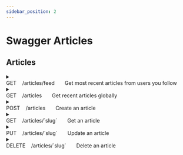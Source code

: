 ```yaml
---
sidebar_position: 2
---
```

# Swagger Articles

## Articles

<details>
  <summary>
    <div>
      <span style={{ fontWeight: 'bold', color: '#0096FF' }}>GET</span>&nbsp; &nbsp; /articles/feed &nbsp; &nbsp; &nbsp; Get most recent articles from users you follow
    </div>
  </summary>
  
  **Parameters:**
  | Name                                       | Description                                                                       |
  | ------------------------------------------ | --------------------------------------------------------------------------------- |
  | `offset` <h6>integer</h6> <h6>(query)</h6> | <h6>The number of items to skip before starting to collect the result set.</h6> 2 |
  | `limit` <h6>integer</h6> <h6>(query)</h6>  | <h6>The numbers of items to return.</h6> 3                                        |

  **Responses:**

  **Curl:**
  ```bash
  curl -X 'GET' \
    'http://localhost:3000/api/articles/feed?offset=2&limit=3' \
    -H 'accept: */*' \
    -H 'Authorization: Bearer eyJhbGciOiJIUzI1NiIsInR5cCI6IkpXVCJ9.eyJpZCI6ImNsc3QxZDJ3czAwMDA2M3hiZTVsZHFsOHoiLCJpYXQiOjE3MDg1MTIxMDV9.9Ar6eoPvWM1ydXFwhsrUy2lHIhoLG5AnskFzAvd9sm4'
  ```

  **Request URL:**
  
  http://localhost:3000/api/articles/feed?offset=2&limit=3

  **Server response:**
  | Code | Details        |
  | ---- | -------------- |
  | 200  | See JSON below |

  ```json
  {
    "articles": 
    [
        {
            "slug": "connecting-the-port-wont-do-anything-we-need-to-program-the-haptic-RSS-pixel!-120833",
            "title": "connecting the port wont do anything, we need to program the haptic RSS pixel!",
            "description": "Ea hic voluptatum omnis dolorum pariatur sed illo ea. Praesentium veniam vitae pariatur quae. Optio aspernatur aut ut recusandae.",
            "body": "Qui corrupti at eius cumque adipisci ut sunt voluptates ab. Ut atque harum inventore natus facere sed molestiae.\\nQuia aliquid ut.\\nAnimi sunt rem et sit ullam dolorem ab consequatur modi. Debitis facilis dolorum maiores aut et.\\nEa voluptas magnam deserunt at ut sunt voluptatem.\\nEt voluptatem voluptatem.\\nUt est fugiat magnam. Consequatur odit voluptatem qui.\\nQui quis sequi vel corrupti asperiores soluta rerum.\\nIusto at id quod reiciendis. Voluptatum tempora voluptas est odio iure odio dolorem.\\nVoluptatum est deleniti explicabo explicabo harum provident quis molestiae. Ut atque harum inventore natus facere sed molestiae.\\nQuia aliquid ut.\\nAnimi sunt rem et sit ullam dolorem ab consequatur modi. Officia vero fugiat sit praesentium fugiat id cumque.\\nEt iste amet dolores molestiae quo dignissimos recusandae.\\nAliquam explicabo facilis asperiores ea optio.\\nExplicabo ut quia harum corrupti omnis.\\nOmnis sit mollitia qui dolorem ipsam sed aut. Ipsa cumque ad repellat qui libero quia impedit fugiat.\\nExcepturi ut vitae recusandae eos quisquam et voluptatem.\\nNeque nostrum distinctio provident eius tempore odio aliquid.\\nSaepe ut suscipit architecto. Provident saepe omnis non molestiae natus et.\\nAccusamus laudantium hic unde voluptate et sunt voluptatem.\\nMollitia velit id eius mollitia occaecati repudiandae. Sunt hic autem eum sint quia vitae.",
            "tagList": [
                "eos",
                "nulla",
                "quaerat",
                "quos"
            ],
            "createdAt": "2022-12-09T13:45:20.603Z",
            "updatedAt": "2022-12-09T13:45:20.603Z",
            "favorited": false,
            "favoritesCount": 0,
            "author": {
                "username": "Einar Abdi",
                "bio": null,
                "image": "https://api.realworld.io/images/demo-avatar.png",
                "following": true
            }
        },
        {
            "slug": "You-cant-hack-the-card-without-indexing-the-primary-XSS-capacitor!-120833",
            "title": "You cant hack the card without indexing the primary XSS capacitor!",
            "description": "Aut facere quaerat sapiente inventore libero impedit vero. Animi harum assumenda autem sint necessitatibus fugiat. Qui eligendi et ut distinctio.",
            "body": "Ut in omnis sapiente laboriosam autem laborum.\\nRepellendus et beatae qui qui numquam saepe.\\nNon vitae molestias quos illum.\\nSed fugiat qui ullam molestias ad ullam dolore.\\nAutem ex minus distinctio dicta sapiente beatae veritatis at. Eveniet sit ipsa officiis laborum.\\nIn vel est omnis sed impedit quod magni.\\nDignissimos quis illum qui atque aut ut quasi sequi. Libero sed ut architecto.\\nEx itaque et modi aut voluptatem alias quae.\\nModi dolor cupiditate sit.\\nDelectus consectetur nobis aliquid deserunt sint ut et voluptas.\\nCorrupti in labore laborum quod. Laborum est maxime enim accusantium magnam.\\nRerum dolorum minus laudantium delectus eligendi necessitatibus quia.\\nDeleniti consequatur explicabo aut nobis est vero tempore.\\nExcepturi earum quo quod voluptatem quo iure vel sapiente occaecati.\\nConsectetur consequatur corporis doloribus omnis harum voluptas esse amet. Ducimus dolores recusandae.\\nEa aut aperiam et aut eos inventore.\\nQuia cum ducimus autem iste.\\nQuos consequuntur est delectus temporibus autem. Animi enim quo deserunt.\\nAmet facilis at laboriosam.\\nRerum assumenda harum et sapiente suscipit ipsa fugiat.\\nSunt ut aut rem expedita consequatur optio.\\nRecusandae tenetur rerum quos culpa. Ipsam voluptate fugiat iusto illo dignissimos rerum sint placeat.\\nLabore sit omnis. Molestias non debitis quibusdam quis quod.\\nSaepe ab et hic unde et sed.\\nMagni voluptatem est.\\nEt similique quo porro et. Dolorum eius dignissimos et magnam voluptate aut voluptatem natus.\\nAut sint est eum molestiae consequatur officia omnis.\\nQuae et quam odit voluptatum itaque ducimus magni dolores ab.\\nDolorum sed iure voluptatem et reiciendis. Ut atque harum inventore natus facere sed molestiae.\\nQuia aliquid ut.\\nAnimi sunt rem et sit ullam dolorem ab consequatur modi.",
            "tagList": [
                "necessitatibus",
                "quas",
                "unde",
                "voluptatem"
            ],
            "createdAt": "2022-12-09T13:45:20.602Z",
            "updatedAt": "2022-12-09T13:45:20.602Z",
            "favorited": false,
            "favoritesCount": 0,
            "author": {
                "username": "Einar Abdi",
                "bio": null,
                "image": "https://api.realworld.io/images/demo-avatar.png",
                "following": true
            }
        },
        {
            "slug": "Use-the-back-end-AI-firewall-then-you-can-parse-the-optical-program!-120833",
            "title": "Use the back-end AI firewall, then you can parse the optical program!",
            "description": "Esse omnis enim odit. Veniam sed iusto. Voluptas libero accusamus. Corporis consequatur ut voluptas corporis blanditiis laudantium consequatur ea ducimus. Incidunt incidunt molestiae.",
            "body": "Doloribus consequatur et labore suscipit deserunt tempore ad quasi sed.\\nQuam cupiditate modi dolor et eos et culpa qui.\\nDelectus molestias ea id.\\nIllum ea unde sapiente non non non.\\nDolorem ut sed magni. Aut ipsa et qui vel similique sed hic a.\\nVoluptates dolorem culpa nihil aut ipsam voluptatem. Voluptatum tempora voluptas est odio iure odio dolorem.\\nVoluptatum est deleniti explicabo explicabo harum provident quis molestiae. Libero sed ut architecto.\\nEx itaque et modi aut voluptatem alias quae.\\nModi dolor cupiditate sit.\\nDelectus consectetur nobis aliquid deserunt sint ut et voluptas.\\nCorrupti in labore laborum quod. Cupiditate officia voluptatum.\\nTenetur facere eum distinctio animi qui laboriosam.\\nQuod sed voluptatem et cumque est eos.\\nSint id provident suscipit harum odio et. Sunt excepturi ut dolore fuga.\\nAutem eum maiores aut nihil magnam corporis consectetur sit. Voluptatem cumque molestias soluta consequatur aut voluptatibus beatae vel commodi.\\nNulla voluptatem aut. Minima qui ut nulla eius.\\nA incidunt ipsum tempore porro tempore.\\nFugit quas voluptas ducimus aut.\\nTempore nostrum velit expedita voluptate est.\\nNam iste explicabo tempore impedit voluptas. Ab quis aut earum.\\nVoluptatem sint accusantium sed cupiditate optio.\\nConsequatur in dolores aut enim.\\nNon sunt atque maxime dolores.\\nNam impedit sit. Rerum minus et quia et dolorem officiis sunt id.\\nPariatur dolorum sint blanditiis ex vero optio.\\nQuam numquam omnis porro voluptatem.",
            "tagList": ["maiores", "nostrum", "quaerat", "quas"],
            "createdAt": "2022-12-09T13:45:20.602Z",
            "updatedAt": "2022-12-09T13:45:20.602Z",
            "favorited": false,
            "favoritesCount": 1,
            "author": {
                "username": "Einar Abdi",
                "bio": null,
                "image": "https://api.realworld.io/images/demo-avatar.png",
                "following": true,
            },
        },
    ],
  "articlesCount": 24
  }
     
  ```
  | Response headers               |
  | ------------------------------ |
  | content-type: application/json |

  **Responses:**
  | Code | Description                                                           | Links    |
  | ---- | --------------------------------------------------------------------- | -------- |
  | 200  | Successfully retrieved the most recent articles from users you follow | No links |
  | 401  | Unauthorized                                                          | No links |
  | 422  | Unexpected error                                                      | No links |

</details>

<details>
  <summary>
    <div>
      <span style={{ fontWeight: 'bold', color: '#0096FF' }}>GET</span>&nbsp; &nbsp; /articles &nbsp; &nbsp; &nbsp; Get recent articles globally
    </div>
  </summary>

  **Parameters:**
  | Name                                         | Description                                                                     |
  | -------------------------------------------- | ------------------------------------------------------------------------------- |
  | `tag` <h6>string</h6> <h6>(query)</h6>       | <h6>Filter by tag set.</h6> dicta                                               |
  | `author` <h6>string</h6> <h6>(query)</h6>    | <h6>Filter by author (username)</h6> Andrey Esteban                             |
  | `favorited` <h6>string</h6> <h6>(query)</h6> | <h6>Filter by favorites of a user (username)</h6> user518                       |
  | `offset` <h6>integer</h6> <h6>(query)</h6>   | <h6>The number of items to skip before starting to collect the result set.</h6> |
  | `limit` <h6>integer</h6> <h6>(query)</h6>    | <h6>The numbers of items to return.</h6>                                        |

  **Responses:**

  **Curl:**
  ```bash
  curl -X 'GET' \
    'http://localhost:3000/api/articles?tag=dicta&author=Andrey%20Esteban&favorited=user518' \
    -H 'accept: */*' \
    -H 'Authorization: Bearer eyJhbGciOiJIUzI1NiIsInR5cCI6IkpXVCJ9.eyJpZCI6ImNsc3QxZDJ3czAwMDA2M3hiZTVsZHFsOHoiLCJpYXQiOjE3MDg1MTIxMDV9.9Ar6eoPvWM1ydXFwhsrUy2lHIhoLG5AnskFzAvd9sm4'
  ```

  **Request URL:**
  
  http://localhost:3000/api/articles?tag=dicta&author=Andrey%20Esteban&favorited=user518

  **Server response:**
  | Code | Details        |
  | ---- | -------------- |
  | 200  | See JSON below |

  ```json
  {
    "articles": 
    [
        {
            "slug": "Quia...", 
            "title": "Quia doloribus...", 
            "description": "Quo nihil assumenda...", 
            "body": "Laborum est maxime...", 
            "tagList": ["dicta", "quas", "qui", "unde"], 
            "createdAt": "2022-10-09T10:09:51.618Z", 
            "updatedAt": "2022-10-09T10:09:51.618Z", 
            "favorited": true,
            "favoritesCount": 1,
            "author": {
                "username": "Andrey Esteban",
                "bio": null,
                "image": "https://api.realworld.io/images/demo-avatar.png",
                "following": false 
            }  
       }, 
       {
            "slug": "Quae...",
            "title": "Quae nemo...",
            "description": "Labore corporis blanditiis...",
            "body": "Facere consequatur...",
            "tagList": ["asperiores", "consectetur", "dicta", "nihil"],
            "createdAt": "2022-10-09T10:09:51.617Z",
            "updatedAt": "2022-10-09T10:09:51.617Z",
            "favorited": true,
            "favoritesCount": 1,
            "author": {
                "username": "Andrey Esteban",
                "bio": null,
                "image": "https://api.realworld.io/images/demo-avatar.png",
                "following": false
            }
       }
    ],
    "articlesCount": 2
  }
  ```

  | Response headers               |
  | ------------------------------ |
  | content-type: application/json |

  **Responses:**
  | Code | Description                            | Links    |
  | ---- | -------------------------------------- | -------- |
  | 200  | Global articles retrieved successfully | No links |
  | 401  | Unauthorized                           | No links |
  | 422  | Unexpected error                       | No links |

</details>

<details>

  <summary>
    <div>
      <span style={{ fontWeight: 'bold', color: '#008000' }}>POST</span>&nbsp; &nbsp; /articles &nbsp; &nbsp; &nbsp; Create an article
    </div>
  </summary>

  **Parameters:** No parameters

  **Request Body:**
  ```json
  {
    "article": {
      "title": "The best flowers by post: Delight delivered to your doorstep",
      "description": "Whether you’re wishing someone a happy birthday, good luck or sending roses just because, a stunning bouquet sometimes speaks louder than words.",
      "body": "There are plenty of avenues you can take to send your loved ones (or yourself) fresh arrangements without even leaving the house. Some companies are more conventional and hand deliver blooms in vases, some send blossoms in a letterbox-shaped package and many are tapping into the increasing popularity of subscription services — by sending you the most in-season flowers on a weekly or monthly basis throughout the year.",
      "tagList": [
      "Flowers", "Delivery"
      ]
    }
  }
  ```

  **Responses:**

  **Curl:**
  ```bash
  curl -X 'POST' \
    'http://localhost:3000/api/articles' \
    -H 'accept: */*' \
    -H 'Authorization: Bearer eyJhbGciOiJIUzI1NiIsInR5cCI6IkpXVCJ9.eyJpZCI6ImNsc3QxZDJ3czAwMDA2M3hiZTVsZHFsOHoiLCJpYXQiOjE3MDg1MTIxMDV9.9Ar6eoPvWM1ydXFwhsrUy2lHIhoLG5AnskFzAvd9sm4' \
    -H 'Content-Type: application/json' \
    -d '{
        "article": 
        {
            "title": "The best flowers by post: Delight delivered to your doorstep",
            "description": "Whether you’re wishing someone a happy birthday, good luck or sending roses just because, a stunning bouquet sometimes speaks louder than words.",
            "body": "There are plenty of avenues you can take to send your loved ones (or yourself) fresh arrangements without even leaving the house. Some companies are more conventional and hand deliver blooms in vases, some send blossoms in a letterbox-shaped package and many are tapping into the increasing popularity of subscription services — by sending you the most in-season flowers on a weekly or monthly basis throughout the year.",
            "tagList": [
                "Flowers", "Delivery"
            ]
        }
    }'
  ```
  
  **Request URL:**
  
  http://localhost:3000/api/articles

  **Server response:**
  | Code | Details        |
  | ---- | -------------- |
  | 201  | See JSON below |

  ```json
  {
    "article": 
    {
        "slug": "the-best-flowers-by-post:-delight-delivered-to-your-doorstep-6",
        "title": "The best flowers by post: Delight delivered to your doorstep",
        "description": "Whether you’re wishing someone a happy birthday, good luck or sending roses just because, a stunning bouquet sometimes speaks louder than words.",
        "body": "There are plenty of avenues you can take to send your loved ones (or yourself) fresh arrangements without even leaving the house. Some companies are more conventional and hand deliver blooms in vases, some send blossoms in a letterbox-shaped package and many are tapping into the increasing popularity of subscription services — by sending you the most in-season flowers on a weekly or monthly basis throughout the year.",
        "tagList": [
            "Delivery",
            "Flowers"
        ],
        "createdAt": "2024-02-23T13:41:10.926Z",
        "updatedAt": "2024-02-23T13:41:10.926Z",
        "favorited": false,
        "favoritesCount": 0,
        "author": 
        {
            "username": "user518",
            "bio": null,
            "image": null,
            "following": false
        }
    }
  }
  ```

  | Response headers               |
  | ------------------------------ |
  | content-type: application/json |

  **Responses:**
  | Code | Description                  | Links    |
  | ---- | ---------------------------- | -------- |
  | 201  | Article created successfully | No links |
  | 401  | Unauthorized                 | No links |
  | 422  | Unexpected error             | No links |

</details>

<details>

  <summary>
    <div>
      <span style={{ fontWeight: 'bold', color: '#0096FF' }}>GET</span>&nbsp; &nbsp; /articles/`slug` &nbsp; &nbsp; &nbsp; Get an article
    </div>
  </summary>

  **Parameters:**
  
  | Name                                                                            | Description |
  | ------------------------------------------------------------------------------- | ----------- |
  | `slug`<sup style={{ color: '#EE4B2B' }}>*</sup> <h6>string</h6> <h6>(path)</h6> | new-one-2   |

  **Responses:**

  **Curl:**
  ```bash
  curl -X 'GET' \
    'http://localhost:3000/api/articles/new-one-2' \
    -H 'accept: */*'
  ```

  **Request URL:**
  
  http://localhost:3000/api/articles/new-one-2

  **Server response:**
  | Code | Details        |
  | ---- | -------------- |
  | 200  | See JSON below |

  ```json
  {
    "article": {
        "slug": "new-one-2",
        "title": "New one",
        "description": "Slugs",
        "body": "# Slugs\n\n## What is a slug\n\n### Wrong syntax (fixed)\n\n```javascript\nconsole.log(\"HEY\")\n```\n\n- Point 1\n- Point 2\n\n1. First\n2. Second",
        "tagList": [
            "can you change me?",
            "markdown",
            "test"
        ],
        "createdAt": "2023-08-09T21:08:11.735Z",
        "updatedAt": "2023-08-09T21:19:06.178Z",
        "favorited": false,
        "favoritesCount": 0,
        "author": {
            "username": "gutentag2012",
            "bio": "",
            "image": "https://api.realworld.io/images/smiley-cyrus.jpeg",
            "following": true
        }
    }
  }
  ```

  | Response headers               |
  | ------------------------------ |
  | content-type: application/json |

  **Responses:**
  | Code | Description                    | Links    |
  | ---- | ------------------------------ | -------- |
  | 200  | Article retrieved successfully | No links |
  | 422  | Unexpected error               | No links |

</details>

<details>

  <summary>
    <div>
      <span style={{ fontWeight: 'bold', color: '#FFA500' }}>PUT</span>&nbsp; &nbsp; /articles/`slug` &nbsp; &nbsp; &nbsp; Update an article
    </div>
  </summary>

  **Parameters:**
  
  | Name                                                                            | Description                |
  | ------------------------------------------------------------------------------- | -------------------------- |
  | `slug`<sup style={{ color: '#EE4B2B' }}>*</sup> <h6>string</h6> <h6>(path)</h6> | how-to-train-your-dragon-1 |

  **Request Body:**
  ```json
  {
    "article": {
        "body": "with enough food"
    }
  }
  ```
  
  **Responses:**

  **Curl:**
  ```bash
  curl -X 'PUT' \
    'http://localhost:3000/api/articles/how-to-train-your-dragon-1' \
    -H 'accept: */*' \
    -H 'Authorization: Bearer eyJhbGciOiJIUzI1NiIsInR5cCI6IkpXVCJ9.eyJpZCI6ImNsc3QxZDJ3czAwMDA2M3hiZTVsZHFsOHoiLCJpYXQiOjE3MDg1MTIxMDV9.9Ar6eoPvWM1ydXFwhsrUy2lHIhoLG5AnskFzAvd9sm4' \
    -H 'Content-Type: application/json' \
    -d '{
        "article": 
        {
            "body": "with enough food"
        }
    }'
  ```

  **Request URL:**
  
  http://localhost:3000/api/articles/how-to-train-your-dragon-1

  **Server response:**
  | Code | Details        |
  | ---- | -------------- |
  | 200  | See JSON below |

  ```json
  {
    "article": {
        "slug": "how-to-train-your-dragon-1",
        "title": "How to train your dragon",
        "description": "Ever wonder how?",
        "body": "with enough food",
        "tagList": [
            "dragons",
            "training"
        ],
        "createdAt": "2023-08-10T17:45:10.407Z",
        "updatedAt": "2024-02-24T01:12:25.977Z",
        "favorited": false,
        "favoritesCount": 1,
        "author": {
            "username": "u1691689493",
            "bio": null,
            "image": null,
            "following": false
        }
    }
  }
  ```

  | Response headers               |
  | ------------------------------ |
  | content-type: application/json |

  **Responses:**
  | Code | Description                  | Links    |
  | ---- | ---------------------------- | -------- |
  | 200  | Article updated successfully | No links |
  | 401  | Unauthorized                 | No links |
  | 422  | Unexpected error             | No links |

</details>

<details>

  <summary>
    <div>
      <span style={{ fontWeight: 'bold', color: '#EE4B2B' }}>DELETE</span>&nbsp; &nbsp; /articles/`slug` &nbsp; &nbsp; &nbsp; Delete an article
    </div>
  </summary>
  
  **Parameters:**
  
  | Name                                                                            | Description                                                    |
  | ------------------------------------------------------------------------------- | -------------------------------------------------------------- |
  | `slug`<sup style={{ color: '#EE4B2B' }}>*</sup> <h6>string</h6> <h6>(path)</h6> | the-best-flowers-by-post:-delight-delivered-to-your-doorstep-6 |
 
  **Responses:**

  **Curl:**
  ```bash
  curl -X 'DELETE' \
    'http://localhost:3000/api/articles/the-best-flowers-by-post%3A-delight-delivered-to-your-doorstep-6' \
    -H 'accept: */*' \
    -H 'Authorization: Bearer eyJhbGciOiJIUzI1NiIsInR5cCI6IkpXVCJ9.eyJpZCI6ImNsc3QxZDJ3czAwMDA2M3hiZTVsZHFsOHoiLCJpYXQiOjE3MDg1MTIxMDV9.9Ar6eoPvWM1ydXFwhsrUy2lHIhoLG5AnskFzAvd9sm4'
  ```

  **Request URL:**
  
  http://localhost:3000/api/articles/the-best-flowers-by-post%3A-delight-delivered-to-your-doorstep-6

  **Server response:**
  | Code | Details                        |
  | ---- | ------------------------------ |
  | 200  |                                |
  |      | **Response headers**           |
  |      | content-type: application/json |

  **Responses:**
  | Code | Description                  | Links    |
  | ---- | ---------------------------- | -------- |
  | 200  | Article deleted successfully | No links |
  | 401  | Unauthorized                 | No links |
  | 422  | Unexpected error             | No links |

</details>